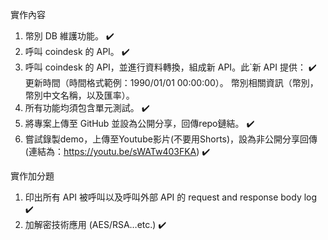 實作內容
  1. 幣別 DB 維護功能。  ✔️
  2. 呼叫 coindesk 的 API。 ✔️
  3. 呼叫 coindesk 的 API，並進行資料轉換，組成新 API。此`新 API 提供： ✔️
    更新時間（時間格式範例：1990/01/01 00:00:00）。
    幣別相關資訊（幣別，幣別中文名稱，以及匯率）。
  4. 所有功能均須包含單元測試。 ✔️
  5. 將專案上傳至 GitHub 並設為公開分享，回傳repo鏈結。 ✔️
  6. 嘗試錄製demo，上傳至Youtube影片(不要用Shorts)，設為非公開分享回傳  (連結為：https://youtu.be/sWATw403FKA) ✔️

實作加分題
  1. 印出所有 API 被呼叫以及呼叫外部 API 的 request and response body log ✔️
  2. 加解密技術應用 (AES/RSA…etc.) ✔️
 
